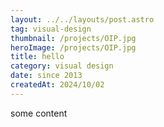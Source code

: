 ```yaml
---
layout: ../../layouts/post.astro
tag: visual-design
thumbnail: /projects/OIP.jpg
heroImage: /projects/OIP.jpg
title: hello
category: visual design
date: since 2013
createdAt: 2024/10/02
---
```


some content
